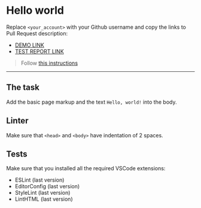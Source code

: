# Hello world

Replace `<your_account>` with your Github username and copy the links to Pull Request description:
- [DEMO LINK](https://vladyslav-burhovetskiy.github.io/layout_hello-world/)
- [TEST REPORT LINK](https://vladyslav-burhovetskiy.github.io/layout_hello-world/report/html_report/)

> Follow [this instructions](https://mate-academy.github.io/layout_task-guideline/#how-to-solve-the-layout-tasks-on-github)
___

## The task

Add the basic page markup and the text `Hello, world!` into the body.

## Linter

Make sure that `<head>` and `<body>` have indentation of 2 spaces.

## Tests

Make sure that you installed all the required VSCode extensions:

- ESLint (last version)
- EditorConfig (last version)
- StyleLint (last version)
- LintHTML (last version)
